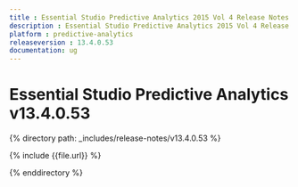 ```yaml
---
title : Essential Studio Predictive Analytics 2015 Vol 4 Release Notes
description : Essential Studio Predictive Analytics 2015 Vol 4 Release Notes
platform : predictive-analytics
releaseversion : 13.4.0.53
documentation: ug
---
```


# Essential Studio Predictive Analytics v13.4.0.53

{% directory path: _includes/release-notes/v13.4.0.53 %}

{% include {{file.url}} %}

{% enddirectory %}